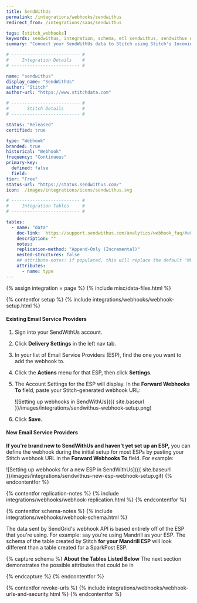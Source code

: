 ```yaml
---
title: SendWithUs
permalink: /integrations/webhooks/sendwithus
redirect_from: /integrations/saas/sendwithus

tags: [stitch_webhooks]
keywords: sendwithus, integration, schema, etl sendwithus, sendwithus etl, sendwithus schema, stitch webhooks
summary: "Connect your SendWithUs data to Stitch using Stitch's Incoming Webhooks integration. In this guide, you'll find setup instructions, info about replication, and the data you can expect to see in your data warehouse."

# -------------------------- #
#     Integration Details    #
# -------------------------- #

name: "sendwithus"
display_name: "SendWithUs"
author: "Stitch"
author-url: "https://www.stitchdata.com"

# -------------------------- #
#       Stitch Details       #
# -------------------------- #

status: "Released"
certified: true

type: "Webhook"
branded: true
historical: "Webhook"
frequency: "Continuous"
primary-key:
  defined: false
  field: 
tier: "Free"
status-url: "https://status.sendwithus.com/"
icon:  /images/integrations/icons/sendwithus.svg

# -------------------------- #
#     Integration Tables     #
# -------------------------- #

tables:
  - name: "data"
    doc-link:  https://support.sendwithus.com/analytics/webhook_faq/#what-do-these-webhooks-look-like
    description: ""
    notes: 
    replication-method: "Append-Only (Incremental)"
    nested-structures: false
    ## attribute-notes: if populated, this will replace the default "While we try to include everything here..." copy.
    attributes:
      - name: type
---
```

{% assign integration = page %}
{% include misc/data-files.html %}

{% contentfor setup %}
{% include integrations/webhooks/webhook-setup.html %}

#### Existing Email Service Providers

1. Sign into your SendWithUs account.
2. Click **Delivery Settings** in the left nav tab.
3. In your list of Email Service Providers (ESP), find the one you want to add the webhook to.
4. Click the **Actions** menu for that ESP, then click **Settings**.
5. The Account Settings for the ESP will display. In the **Forward Webhooks To** field, paste your Stitch-generated webhook URL:

   ![Setting up webhooks in SendWithUs]({{ site.baseurl }}/images/integrations/sendwithus-webhook-setup.png)
6. Click **Save**.

#### New Email Service Providers

**If you're brand new to SendWithUs and haven't yet set up an ESP,** you can define the webhook during the initial setup for most ESPs by pasting your Stitch webhook URL in the **Forward Webhooks To** field. For example:

![Setting up webhooks for a new ESP in SendWithUs]({{ site.baseurl }}/images/integrations/sendwithus-new-esp-webhook-setup.gif)
{% endcontentfor %}



{% contentfor replication-notes %}
{% include integrations/webhooks/webhook-replication.html %}
{% endcontentfor %}



{% contentfor schema-notes %}
{% include integrations/webhooks/webhook-schema.html %}

The data sent by SendGrid's webhook API is based entirely off of the ESP that you're using. For example: say you're using Mandrill as your ESP. The schema of the table created by Stitch **for your Mandrill ESP** will look different than a table created for a SparkPost ESP.

{% capture schema %}
**About the Tables Listed Below**
The next section demonstrates the possible attributes that could be in 

{% endcapture %}
{% endcontentfor %}



{% contentfor revoke-urls %}
{% include integrations/webhooks/webhook-urls-and-security.html %}
{% endcontentfor %}